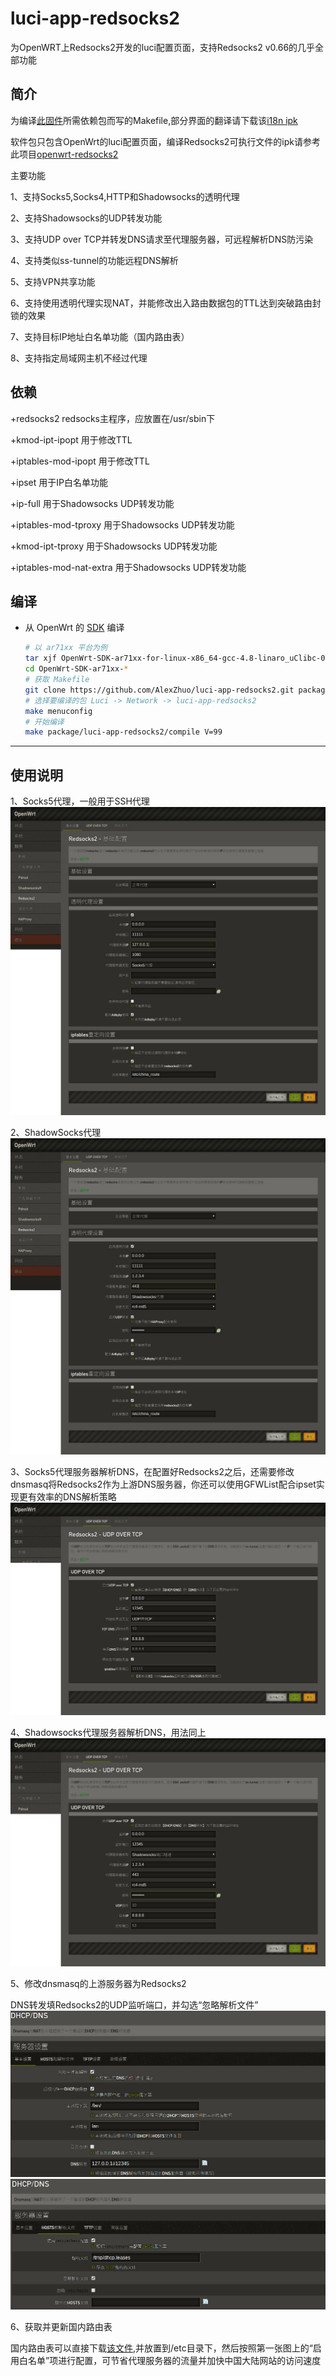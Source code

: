# luci-app-redsocks2
为OpenWRT上Redsocks2开发的luci配置页面，支持Redsocks2 v0.66的几乎全部功能

简介
---
为编译[此固件][N]所需依赖包而写的Makefile,部分界面的翻译请下载该[i18n ipk][3]

软件包只包含OpenWrt的luci配置页面，编译Redsocks2可执行文件的ipk请参考此项目[openwrt-redsocks2][1]

主要功能

1、支持Socks5,Socks4,HTTP和Shadowsocks的透明代理

2、支持Shadowsocks的UDP转发功能

3、支持UDP over TCP并转发DNS请求至代理服务器，可远程解析DNS防污染

4、支持类似ss-tunnel的功能远程DNS解析

5、支持VPN共享功能

6、支持使用透明代理实现NAT，并能修改出入路由数据包的TTL达到突破路由封锁的效果

7、支持目标IP地址白名单功能（国内路由表）

8、支持指定局域网主机不经过代理

依赖
---
+redsocks2  redsocks主程序，应放置在/usr/sbin下

+kmod-ipt-ipopt 用于修改TTL 

+iptables-mod-ipopt 用于修改TTL

+ipset 用于IP白名单功能 

+ip-full 用于Shadowsocks UDP转发功能

+iptables-mod-tproxy 用于Shadowsocks UDP转发功能

+kmod-ipt-tproxy 用于Shadowsocks UDP转发功能

+iptables-mod-nat-extra 用于Shadowsocks UDP转发功能

编译
---

 - 从 OpenWrt 的 [SDK][S] 编译  

   ```bash
   # 以 ar71xx 平台为例
   tar xjf OpenWrt-SDK-ar71xx-for-linux-x86_64-gcc-4.8-linaro_uClibc-0.9.33.2.tar.bz2
   cd OpenWrt-SDK-ar71xx-*
   # 获取 Makefile
   git clone https://github.com/AlexZhuo/luci-app-redsocks2.git package/luci-app-redsocks2
   # 选择要编译的包 Luci -> Network -> luci-app-redsocks2
   make menuconfig
   # 开始编译
   make package/luci-app-redsocks2/compile V=99
   ```

----------

使用说明
---
1、Socks5代理，一般用于SSH代理
![demo](https://github.com/AlexZhuo/BreakwallOpenWrt/raw/master/screenshots/luci-redsocks2-3.png)

2、ShadowSocks代理
![demo](https://github.com/AlexZhuo/BreakwallOpenWrt/raw/master/screenshots/luci-redsocks2-1.png)

3、Socks5代理服务器解析DNS，在配置好Redsocks2之后，还需要修改dnsmasq将Redsocks2作为上游DNS服务器，你还可以使用GFWList配合ipset实现更有效率的DNS解析策略
![demo](https://github.com/AlexZhuo/BreakwallOpenWrt/raw/master/screenshots/luci-redsocks2-2.png)

4、Shadowsocks代理服务器解析DNS，用法同上
![demo](https://github.com/AlexZhuo/BreakwallOpenWrt/raw/master/screenshots/luci-redsocks2-6.png)

5、修改dnsmasq的上游服务器为Redsocks2

DNS转发填Redsocks2的UDP监听端口，并勾选“忽略解析文件”
![demo](https://github.com/AlexZhuo/BreakwallOpenWrt/raw/master/screenshots/luci-redsocks2-7.png)
![demo](https://github.com/AlexZhuo/BreakwallOpenWrt/raw/master/screenshots/luci-redsocks2-8.png)

6、获取并更新国内路由表

国内路由表可以直接下载[该文件][2],并放置到/etc目录下，然后按照第一张图上的“启用白名单”项进行配置，可节省代理服务器的流量并加快中国大陆网站的访问速度


[1]: https://github.com/AlexZhuo/openwrt-redsocks2
[S]: http://wiki.openwrt.org/doc/howto/obtain.firmware.sdk
[2]: https://github.com/AlexZhuo/BlockedDomains/blob/master/china_route
[N]: http://www.right.com.cn/forum/thread-198649-1-1.html
[3]: https://github.com/AlexZhuo/BreakwallOpenWrt/blob/master/ar71xx/ImageBuilder/packages/base/luci-i18n-redsocks2-zh-cn_git-15.111.32254-5ecd256-1_all.ipk
